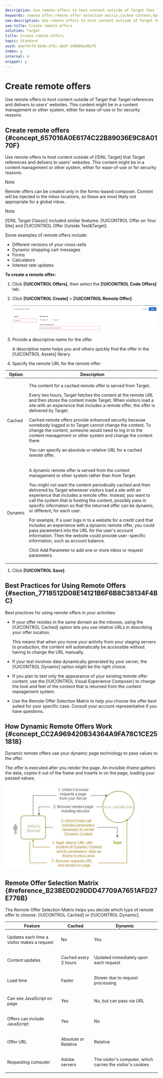 ```yaml
---
description: Use remote offers to host content outside of Target that Target references and delivers to users' websites. This content might be in a content management or other system, either for ease-of-use or for security reasons.
keywords: remote offer;remote offer selection matrix;cached content;dynamic content
seo-description: Use remote offers to host content outside of Target that Target references and delivers to users' websites. This content might be in a content management or other system, either for ease-of-use or for security reasons.
seo-title: Create remote offers
solution: Target
title: Create remote offers
topic: Standard
uuid: deef4cfd-6b4b-475c-abdf-590866ed62f5
index: y
internal: n
snippet: y
---
```


# Create remote offers

Use remote offers to host content outside of Target that Target references and delivers to users' websites. This content might be in a content management or other system, either for ease-of-use or for security reasons.

## Create remote offers {#concept_657016A0E6174C22B89036E9C8A0170F}

Use remote offers to host content outside of [!DNL Target] that Target references and delivers to users' websites. This content might be in a content management or other system, either for ease-of-use or for security reasons.

>[!NOTE]
>
>Remote offers can be created only in the forms-based composer. Content will be injected in the mbox locations, so these are most likely not appropriate for a global mbox.

>[!NOTE]
>
>[!DNL Target Classic] included similar features: [!UICONTROL Offer on Your Site] and [!UICONTROL Offer Outside Test&Target].

Some examples of remote offers include:

* Different versions of your cross-sells 
* Dynamic shopping cart messages 
* Forms 
* Calculators 
* Interest rate updates

**To create a remote offer:**

1. Click **[!UICONTROL Offers]**, then select the **[!UICONTROL Code Offers]** tab. 
1. Click **[!UICONTROL Create]** > **[!UICONTROL Remote Offer]**.

   ![](assets/remote_offer_ui.png)

1. Provide a descriptive name for the offer.

   A descriptive name helps you and others quickly find the offer in the [!UICONTROL Assets] library. 

1. Specify the remote URL for the remote offer:

<table id="table_E030736D80514A53B65D26DFF62ED67C"> 
 <thead> 
  <tr> 
   <th colname="col1" class="entry"> Option </th> 
   <th colname="col2" class="entry"> Description </th> 
  </tr>
 </thead>
 <tbody> 
  <tr> 
   <td colname="col1"> <p>Cached </p> </td> 
   <td colname="col2"> <p>The content for a cached remote offer is served from <span class="keyword"> Target</span>. </p> <p>Every two hours, <span class="keyword"> Target</span> fetches the content at the remote URL and then stores the content inside <span class="keyword"> Target</span>. When visitors load a site with an experience that includes a remote offer, the offer is delivered by <span class="keyword"> Target</span>. </p> <p>Cached remote offers provide enhanced security because somebody logged in to Target cannot change the content. To change the content, someone would need to log in to the content management or other system and change the content there. </p> <p>You can specify an absolute or relative URL for a cached remote offer. </p> </td> 
  </tr> 
  <tr> 
   <td colname="col1"> <p>Dynamic </p> </td> 
   <td colname="col2"> <p>A dynamic remote offer is served from the content management or other system rather than from <span class="keyword"> Target</span>. </p> <p>You might not want the content periodically cached and then delivered by <span class="keyword"> Target</span> whenever visitors load a site with an experience that includes a remote offer. Instead, you want to call the system that is hosting the content, possibly pass in specific information so that the returned offer can be dynamic, or different, for each user. </p> <p>For example, if a user logs in to a website for a credit card that includes an experience with a dynamic remote offer, you could pass parameters into the URL for the user's account information. Then the website could provide user-specific information, such as account balance. </p> <p>Click <span class="wintitle"> Add Parameter</span> to add one or more mbox or request parameters. </p> </td> 
  </tr> 
 </tbody> 
</table>

1. Click **[!UICONTROL Save]**.

## Best Practices for Using Remote Offers {#section_7718512D08E14121B6F6B8C38134F4BC}

Best practices for using remote offers in your activities:

* If your offer resides in the same domain as the mboxes, using the [!UICONTROL Cached] option lets you use relative URLs in describing your offer location.

  This means that when you move your activity from your staging servers to production, the content will automatically be accessible without having to change the URL manually. 

* If your test involves data dynamically generated by your server, the [!UICONTROL Dynamic] option might be the right choice. 
* If you plan to test only the appearance of your existing remote offer content, use the [!UICONTROL Visual Experience Composer] to change the look and feel of the content that is returned from the content management system. 
* Use the Remote Offer Selection Matrix to help you choose the offer best suited for your specific case. Consult your account representative if you have questions.

## How Dynamic Remote Offers Work {#concept_CC2A969420B34364A9FA78C1CE251818}

Dynamic remote offers use your dynamic page technology to pass values to the offer.

<!-- 

target/c_how-remote-offers_work.xml

 -->

The offer is executed after you render the page. An invisible iframe gathers the data, copies it out of the frame and inserts in on the page, loading your passed values.

![](assets/remote_offer_howitworks_2.jpeg)

## Remote Offer Selection Matrix {#reference_B23BEDD29DDD47709A7651AFD27E776B}

The Remote Offer Selection Matrix helps you decide which type of remote offer to choose: [!UICONTROL Cached] or [!UICONTROL Dynamic].

<!-- 

target/r_remote-offer-selection-matrix.xml

 -->

<table id="table_6D4312DFE1A241958CE1E867FC20F9A8"> 
 <thead> 
  <tr> 
   <th colname="col1" class="entry"> Feature </th> 
   <th colname="col002" class="entry"> Cached </th> 
   <th colname="col2" class="entry"> Dynamic </th> 
  </tr> 
 </thead>
 <tbody> 
  <tr> 
   <td colname="col1"> <p>Updates each time a visitor makes a request </p> </td> 
   <td colname="col002"> <p>No </p> </td> 
   <td colname="col2"> <p>Yes </p> </td> 
  </tr> 
  <tr> 
   <td colname="col1"> <p>Content updates </p> </td> 
   <td colname="col002"> <p>Cached every 2 hours </p> </td> 
   <td colname="col2"> <p>Updated immediately upon each request </p> </td> 
  </tr> 
  <tr> 
   <td colname="col1"> <p>Load time </p> </td> 
   <td colname="col002"> <p>Faster </p> </td> 
   <td colname="col2"> <p>Slower due to request processing </p> </td> 
  </tr> 
  <tr> 
   <td colname="col1"> <p>Can see JavaScript on page </p> </td> 
   <td colname="col002"> <p>Yes </p> </td> 
   <td colname="col2"> <p>No, but can pass via URL </p> </td> 
  </tr> 
  <tr> 
   <td colname="col1"> <p>Offers can include JavaScript </p> </td> 
   <td colname="col002"> <p>Yes </p> </td> 
   <td colname="col2"> <p>No </p> </td> 
  </tr> 
  <tr> 
   <td colname="col1"> <p>Offer URL </p> </td> 
   <td colname="col002"> <p>Absolute or Relative </p> </td> 
   <td colname="col2"> <p>Relative </p> </td> 
  </tr> 
  <tr> 
   <td colname="col1"> <p>Requesting computer </p> </td> 
   <td colname="col002"> <p>Adobe servers </p> </td> 
   <td colname="col2"> <p>The visitor's computer, which carries the visitor's cookies </p> </td> 
  </tr> 
 </tbody> 
</table>

